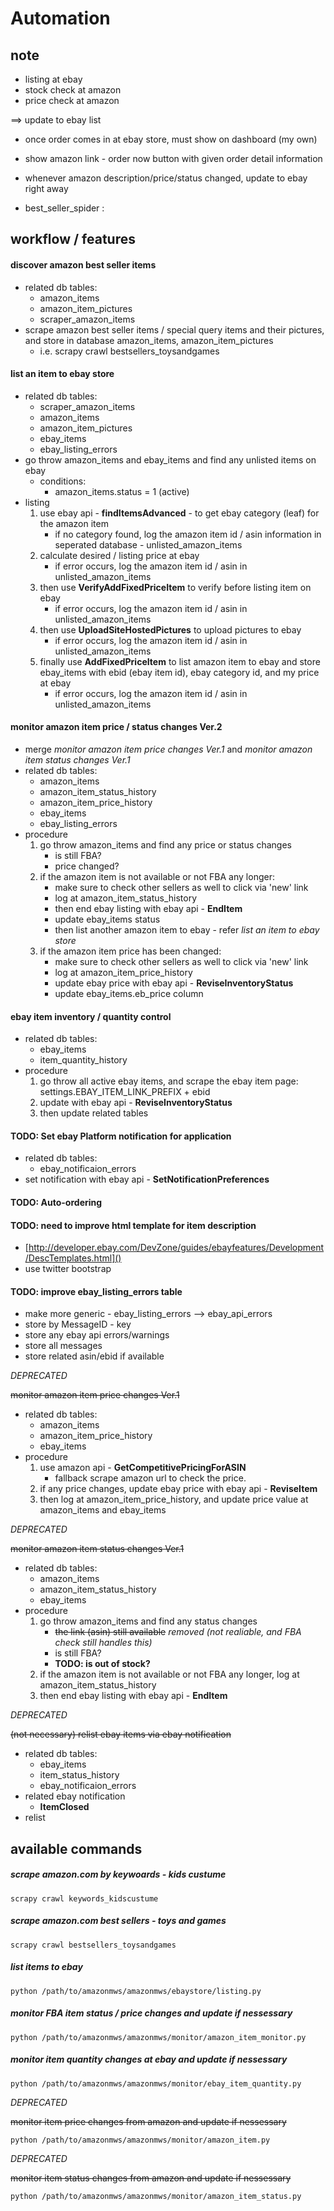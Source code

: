 # Automation


## note

- listing at ebay
- stock check at amazon
- price check at amazon

==> update to ebay list


- once order comes in at ebay store, must show on dashboard (my own)
- show amazon link - order now button with given order detail information


- whenever amazon description/price/status changed, update to ebay right away

- best_seller_spider : 


## workflow / features

#### discover amazon best seller items

- related db tables:
	- amazon\_items
	- amazon\_item\_pictures
	- scraper\_amazon\_items
- scrape amazon best seller items / special query items and their pictures, and store in database amazon\_items, amazon\_item\_pictures
	- i.e. scrapy crawl bestsellers_toysandgames


#### list an item to ebay store

- related db tables:
	- scraper\_amazon\_items
	- amazon\_items
	- amazon\_item\_pictures
	- ebay\_items
	- ebay\_listing\_errors
- go throw amazon\_items and ebay\_items and find any unlisted items on ebay
	- conditions:
		- amazon\_items.status = 1 (active)
- listing
	1. use ebay api - **findItemsAdvanced** - to get ebay category (leaf) for the amazon item
		- if no category found, log the amazon item id / asin information in seperated database - unlisted\_amazon\_items
	1. calculate desired / listing price at ebay
		- if error occurs, log the amazon item id / asin in unlisted\_amazon\_items
	1. then use **VerifyAddFixedPriceItem** to verify before listing item on ebay
		- if error occurs, log the amazon item id / asin in unlisted\_amazon\_items
	1. then use **UploadSiteHostedPictures** to upload pictures to ebay
		- if error occurs, log the amazon item id / asin in unlisted\_amazon\_items
	1. finally use **AddFixedPriceItem** to list amazon item to ebay and store ebay\_items with ebid (ebay item id), ebay category id, and my price at ebay
		- if error occurs, log the amazon item id / asin in unlisted\_amazon\_items


#### monitor amazon item price / status changes Ver.2

- merge *monitor amazon item price changes Ver.1* and *monitor amazon item status changes Ver.1*
- related db tables:
	- amazon\_items
	- amazon\_item\_status\_history
	- amazon\_item\_price\_history
	- ebay\_items
	- ebay\_listing\_errors
- procedure
	1. go throw amazon\_items and find any price or status changes
		- is still FBA?
		- price changed?
	1. if the amazon item is not available or not FBA any longer:
		- make sure to check other sellers as well to click via 'new' link
		- log at amazon\_item\_status\_history
		- then end ebay listing with ebay api - **EndItem**
		- update ebay\_items status
		- then list another amazon item to ebay - refer *list an item to ebay store*
	1. if the amazon item price has been changed:
		- make sure to check other sellers as well to click via 'new' link
		- log at amazon\_item\_price\_history
		- update ebay price with ebay api - **ReviseInventoryStatus**
		- update ebay\_items.eb_price column


#### ebay item inventory / quantity control

- related db tables:
	- ebay\_items
	- item\_quantity\_history
- procedure
	1. go throw all active ebay items, and scrape the ebay item page: settings.EBAY_ITEM_LINK_PREFIX + ebid
	2. update with ebay api - **ReviseInventoryStatus**
	3. then update related tables


#### TODO: Set ebay Platform notification for application

- related db tables:
	- ebay\_notificaion\_errors
- set notification with ebay api - **SetNotificationPreferences**


#### TODO: Auto-ordering
	

#### TODO: need to improve html template for item description

- [http://developer.ebay.com/DevZone/guides/ebayfeatures/Development/DescTemplates.html]()
- use twitter bootstrap


#### TODO: improve ebay\_listing\_errors table

- make more generic - ebay\_listing\_errors --> ebay\_api\_errors
- store by MessageID - key
- store any ebay api errors/warnings
- store all messages
- store related asin/ebid if available


*DEPRECATED*

<del>monitor amazon item price changes Ver.1</del>

- related db tables:
	- amazon\_items
	- amazon\_item\_price\_history
	- ebay\_items
- procedure
	1. use amazon api - **GetCompetitivePricingForASIN**
		- fallback scrape amazon url to check the price.
	2. if any price changes, update ebay price with ebay api - **ReviseItem**
	3. then log at amazon\_item\_price\_history, and update price value at amazon\_items and ebay\_items


*DEPRECATED*

<del>monitor amazon item status changes Ver.1</del>

- related db tables:
	- amazon\_items
	- amazon\_item\_status\_history
	- ebay\_items
- procedure
	1. go throw amazon\_items and find any status changes
		- <del>the link (asin) still available</del> *removed (not realiable, and FBA check still handles this)*
		- is still FBA?
		- **TODO: is out of stock?**
	2. if the amazon item is not available or not FBA any longer, log at amazon\_item\_status\_history
	3. then end ebay listing with ebay api - **EndItem**


*DEPRECATED*

<del>(not necessary) relist ebay items via ebay notification</del>

- related db tables:
	- ebay\_items
	- item\_status\_history
	- ebay\_notificaion\_errors
- related ebay notification
	- **ItemClosed**
- relist 


## available commands

##### scrape amazon.com by keywoards - kids custume
	scrapy crawl keywords_kidscustume

##### scrape amazon.com best sellers - toys and games
	scrapy crawl bestsellers_toysandgames
	
##### list items to ebay
	python /path/to/amazonmws/amazonmws/ebaystore/listing.py

##### monitor FBA item status / price changes and update if nessessary
	python /path/to/amazonmws/amazonmws/monitor/amazon_item_monitor.py

##### monitor item quantity changes at ebay and update if nessessary
	python /path/to/amazonmws/amazonmws/monitor/ebay_item_quantity.py

*DEPRECATED*

<del>monitor item price changes from amazon and update if nessessary</del>

	python /path/to/amazonmws/amazonmws/monitor/amazon_item.py


*DEPRECATED*

<del>monitor item status changes from amazon and update if nessessary</del>

	python /path/to/amazonmws/amazonmws/monitor/amazon_item_status.py

